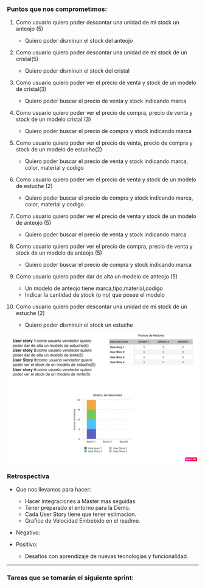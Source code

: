 ### Puntos que nos comprometimos:

1. Como usuario quiero poder descontar una unidad de mi stock un anteojo (5)
    * Quiero poder disminuir el stock del anteojo

2. Como usuario quiero poder descontar una unidad de mi stock de un cristal(5)
    * Quiero poder disminuir el stock del cristal


3. Como usuario quiero poder ver el precio de venta y stock de un modelo de cristal(3)
    * Quiero poder buscar el precio de venta y stock indicando marca

4. Como usuario quiero poder ver el precio de compra, precio de venta y stock de un modelo cristal (3) 
    * Quiero poder buscar el precio de compra y stock indicando marca


5. Como usuario quiero poder ver el precio de venta, precio de compra y stock de un modelo de estuche(2)
    * Quiero poder buscar el precio de venta y stock indicando marca, color, material y codigo
    
6. Como usuario quiero poder ver el precio de venta y stock de un modelo de estuche (2)
    * Quiero poder buscar el precio de compra y stock indicando marca, color, material y codigo


7. Como usuario quiero poder ver el precio de venta y stock de un modelo de anteojo (5)
    * Quiero poder buscar el precio de venta y stock indicando marca

8. Como usuario quiero poder ver el precio de compra, precio de venta y stock de un modelo de anteojo (5)
    * Quiero poder buscar el precio de compra y stock indicando marca


9. Como usuario quiero poder dar de alta un modelo de anteojo (5)
    * Un modelo de anteojo tiene marca,tipo,material,codigo
    * Indicar la cantidad de stock (o no) que posee el modelo
    
10. Como usuario quiero poder descontar una unidad de mi stock de un estuche (2)
    * Quiero poder disminuir el stock un estuche
    
    
    
![Grafico de Velocidad](https://github.com/Miloro/ProyectoJordan/blob/ftAnteojo/Sprints/sprint1/grafico%20velocidad%20sprint%201.png)


### Retrospectiva

* Que nos llevamos para hacer:
    * Hacer integraciones a Master mas seguidas.
    * Tener preparado el entorno para la Demo. 
    * Cada User Story tiene que tener estimacion.
    * Grafico de Velocidad Embebido en el readme.
    
* Negativo:
          
* Positivo:
    * Desafios con aprendizaje de nuevas tecnologias y funcionalidad. 

---

### Tareas que se tomarán el siguiente sprint:

